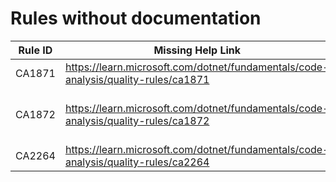 # Rules without documentation

Rule ID | Missing Help Link | Title |
--------|-------------------|-------|
CA1871 | <https://learn.microsoft.com/dotnet/fundamentals/code-analysis/quality-rules/ca1871> | Do not pass a nullable struct to 'ArgumentNullException.ThrowIfNull' |
CA1872 | <https://learn.microsoft.com/dotnet/fundamentals/code-analysis/quality-rules/ca1872> | Prefer 'Convert.ToHexString' and 'Convert.ToHexStringLower' over call chains based on 'BitConverter.ToString' |
CA2264 | <https://learn.microsoft.com/dotnet/fundamentals/code-analysis/quality-rules/ca2264> | Do not pass a non-nullable value to 'ArgumentNullException.ThrowIfNull' |
